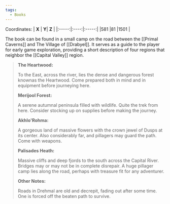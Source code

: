 ```yaml
---
tags:
  - Books
---
```


Coordinates:
| **X** | **Y**| **Z** |
|:-----:|:----:|:-----:|
|581  |81   |1501  |

The book can be found in a small camp on the road between the [[Primal Caverns]] and The Village of [[Drabyel]]. It serves as a guide to the player for early game exploration, providing a short description of four regions that neighbor the [[Capital Valley]] region.

> **The Heartwood:**
>
> To the East, across the river, lies the dense and dangerous forest knownas the Heartwood. Come prepared both in mind and in equipment before journeying here.
>
> **Merijool Forest:**
>
> A serene autumnal peninsula filled with wildlife. Quite the trek from here. Consider stocking up on supplies before making the journey.
>
> **Akhlo'Rohma:**
>
> A gorgeous land of massive flowers with the crown jewel of Dusps at its center. Also considerably far, and pillagers may guard the path. Come with weapons. 
>
> **Palisades Heath:**
>
> Massive cliffs and deep fjords to the south across the Capital River. Bridges may or may not be in complete disrepair. A huge pillager camp lies along the road, perhaps with treasure fit for any adventurer.
>
> **Other Notes:**
>
> Roads in Drehmal are old and decrepit, fading out after some time. One is forced off the beaten path to survive.
